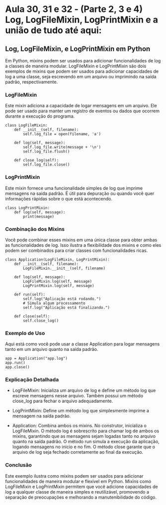 # Aula 30, 31 e 32 - (Parte 2, 3 e 4) Log, LogFileMixin, LogPrintMixin e a união de tudo até aqui:

## Log, LogFileMixin, e LogPrintMixin em Python
Em Python, mixins podem ser usados para adicionar funcionalidades de log a classes de maneira modular. LogFileMixin e LogPrintMixin são dois exemplos de mixins que podem ser usados para adicionar capacidades de log a uma classe, seja escrevendo em um arquivo ou imprimindo na saída padrão, respectivamente.

### LogFileMixin
Este mixin adiciona a capacidade de logar mensagens em um arquivo. Ele pode ser usado para manter um registro de eventos ou dados que ocorrem durante a execução do programa.

    class LogFileMixin:
        def __init__(self, filename):
            self.log_file = open(filename, 'a')

        def log(self, message):
            self.log_file.write(message + '\n')
            self.log_file.flush()

        def close_log(self):
            self.log_file.close()

### LogPrintMixin
Este mixin fornece uma funcionalidade simples de log que imprime mensagens na saída padrão. É útil para depuração ou quando você quer informações rápidas sobre o que está acontecendo.

    class LogPrintMixin:
        def log(self, message):
            print(message)

### Combinação dos Mixins
Você pode combinar esses mixins em uma única classe para obter ambas as funcionalidades de log. Isso ilustra a flexibilidade dos mixins e como eles podem ser combinados para criar classes com funcionalidades ricas.

    class Application(LogFileMixin, LogPrintMixin):
        def __init__(self, filename):
            LogFileMixin.__init__(self, filename)

        def log(self, message):
            LogFileMixin.log(self, message)
            LogPrintMixin.log(self, message)

        def run(self):
            self.log("Aplicação está rodando.")
            # Simula algum processamento
            self.log("Aplicação está finalizando.")

        def close(self):
            self.close_log()

### Exemplo de Uso
Aqui está como você pode usar a classe Application para logar mensagens tanto em um arquivo quanto na saída padrão.

    app = Application("app.log")
    app.run()
    app.close()

### Explicação Detalhada
- LogFileMixin: Inicializa um arquivo de log e define um método log que escreve mensagens nesse arquivo. Também possui um método close_log para fechar o arquivo adequadamente.

- LogPrintMixin: Define um método log que simplesmente imprime a mensagem na saída padrão.

- Application: Combina ambos os mixins. No construtor, inicializa o LogFileMixin. O método log é sobrescrito para chamar log de ambos os mixins, garantindo que as mensagens sejam logadas tanto no arquivo quanto na saída padrão. O método run simula a execução da aplicação, logando mensagens no início e no fim. O método close garante que o arquivo de log seja fechado corretamente ao final da execução.

### Conclusão
Este exemplo ilustra como mixins podem ser usados para adicionar funcionalidades de maneira modular e flexível em Python. Mixins como LogFileMixin e LogPrintMixin permitem que você adicione capacidades de log a qualquer classe de maneira simples e reutilizável, promovendo a separação de preocupações e melhorando a manutenibilidade do código.